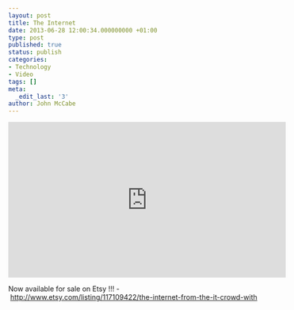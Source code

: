 ```yaml
---
layout: post
title: The Internet
date: 2013-06-28 12:00:34.000000000 +01:00
type: post
published: true
status: publish
categories:
- Technology
- Video
tags: []
meta:
  _edit_last: '3'
author: John McCabe
---
```

<iframe width="560" height="315" frameborder="0" allowfullscreen src="http://www.youtube.com/embed/iDbyYGrswtg"></iframe>

<p>Now available for sale on Etsy !!! - <a href="http://www.etsy.com/listing/117109422/the-internet-from-the-it-crowd-with">http://www.etsy.com/listing/117109422/the-internet-from-the-it-crowd-with</a></p>
